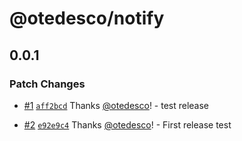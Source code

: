 # @otedesco/notify

## 0.0.1

### Patch Changes

- [#1](https://github.com/otedesco/notify/pull/1) [`aff2bcd`](https://github.com/otedesco/notify/commit/aff2bcd4e016596e357130cff0cb88b9fa0cf760) Thanks [@otedesco](https://github.com/otedesco)! - test release

- [#2](https://github.com/otedesco/notify/pull/2) [`e92e9c4`](https://github.com/otedesco/notify/commit/e92e9c49fb6b152590162efdaa3f49cf55151f85) Thanks [@otedesco](https://github.com/otedesco)! - First release test
